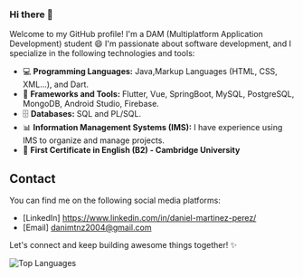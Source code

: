 ### Hi there 👋
Welcome to my GitHub profile! I'm a DAM (Multiplatform Application Development) student 😄 I'm passionate about software development, and I specialize in the following technologies and tools:

- 💻 **Programming Languages:** Java,Markup Languages (HTML, CSS, XML...), and Dart.
- 🚀 **Frameworks and Tools:** Flutter, Vue, SpringBoot, MySQL, PostgreSQL, MongoDB, Android Studio, Firebase.
- 🗄️ **Databases:** SQL and PL/SQL.
- 📊 **Information Management Systems (IMS):** I have experience using IMS to organize and manage projects.
- 📖 **First Certificate in English (B2) - Cambridge University**
## Contact

You can find me on the following social media platforms:

- [LinkedIn] https://www.linkedin.com/in/daniel-martinez-perez/
- [Email] danimtnz2004@gmail.com

Let's connect and keep building awesome things together! ✨

![Top Languages](https://github-readme-stats.vercel.app/api/top-langs/?username=danimtnzz&layout=compact&langs_count=8&exclude_repo=miniomp)
<!-- 
![Anurag's GitHub stats](https://github-readme-stats.vercel.app/api?username=danimtnzz&show_icons=true&theme=transparent)
-->
<!--
**danimtnzz/danimtnzz** is a ✨ _special_ ✨ repository because its `README.md` (this file) appears on your GitHub profile.

Here are some ideas to get you started:

- 🔭 I’m currently working on ...
- 🌱 I’m currently learning ...
- 👯 I’m looking to collaborate on ...
- 🤔 I’m looking for help with ...
- 💬 Ask me about ...
- 📫 How to reach me: ...
- 😄 Pronouns: ...
- ⚡ Fun fact: ...
-->
